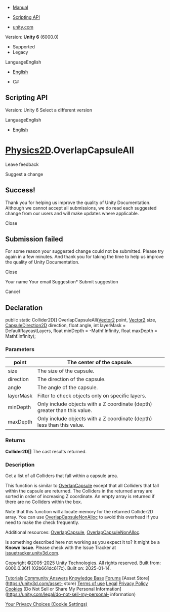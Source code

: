 [ ]()

  * [Manual](../Manual/index.html)
  * [Scripting API](../ScriptReference/index.html)

  * [unity.com](https://unity.com/)

Version: **Unity 6** (6000.0)

  * Supported
  * Legacy

LanguageEnglish

  * [English]()

  * C#

[ ](https://docs.unity3d.com)

## Scripting API

Version: Unity 6 Select a different version

LanguageEnglish

  * [English]()

#  [Physics2D](Physics2D.html).OverlapCapsuleAll

Leave feedback

Suggest a change

## Success!

Thank you for helping us improve the quality of Unity Documentation. Although
we cannot accept all submissions, we do read each suggested change from our
users and will make updates where applicable.

Close

## Submission failed

For some reason your suggested change could not be submitted. Please <a>try
again</a> in a few minutes. And thank you for taking the time to help us
improve the quality of Unity Documentation.

Close

Your name Your email Suggestion* Submit suggestion

Cancel

[ ]()

## Declaration

public static Collider2D[] OverlapCapsuleAll([Vector2](Vector2.html) point,
[Vector2](Vector2.html) size, [CapsuleDirection2D](CapsuleDirection2D.html)
direction, float angle, int layerMask = DefaultRaycastLayers, float minDepth =
-Mathf.Infinity, float maxDepth = Mathf.Infinity);

### Parameters

point | The center of the capsule.  
---|---  
size | The size of the capsule.  
direction | The direction of the capsule.  
angle | The angle of the capsule.  
layerMask | Filter to check objects only on specific layers.  
minDepth | Only include objects with a Z coordinate (depth) greater than this value.  
maxDepth | Only include objects with a Z coordinate (depth) less than this value.  
  
### Returns

**Collider2D[]** The cast results returned.

### Description

Get a list of all Colliders that fall within a capsule area.

This function is similar to [OverlapCapsule](Physics2D.OverlapCapsule.html)
except that all Colliders that fall within the capsule are returned. The
Colliders in the returned array are sorted in order of increasing Z
coordinate. An empty array is returned if there are no Colliders within the
box.  
  
Note that this function will allocate memory for the returned Collider2D
array. You can use
[OverlapCapsuleNonAlloc](Physics2D.OverlapCapsuleNonAlloc.html) to avoid this
overhead if you need to make the check frequently.  
  
Additional resources: [OverlapCapsule](Physics2D.OverlapCapsule.html),
[OverlapCapsuleNonAlloc](Physics2D.OverlapCapsuleNonAlloc.html).

Is something described here not working as you expect it to? It might be a
**Known Issue**. Please check with the Issue Tracker at
[issuetracker.unity3d.com](https://issuetracker.unity3d.com).

Copyright ©2005-2025 Unity Technologies. All rights reserved. Built from:
6000.0.36f1 (02b661dc617c). Built on: 2025-01-14.

[Tutorials](https://unity3d.com/learn) [Community
Answers](https://answers.unity3d.com) [Knowledge
Base](https://support.unity3d.com/hc/en-us)
[Forums](https://forum.unity3d.com) [Asset Store](https://unity3d.com/asset-
store) [Terms of use](https://docs.unity3d.com/Manual/TermsOfUse.html)
[Legal](https://unity.com/legal) [Privacy
Policy](https://unity.com/legal/privacy-policy)
[Cookies](https://unity.com/legal/cookie-policy) [Do Not Sell or Share My
Personal Information](https://unity.com/legal/do-not-sell-my-personal-
information)

[Your Privacy Choices (Cookie Settings)](javascript:void\(0\);)


